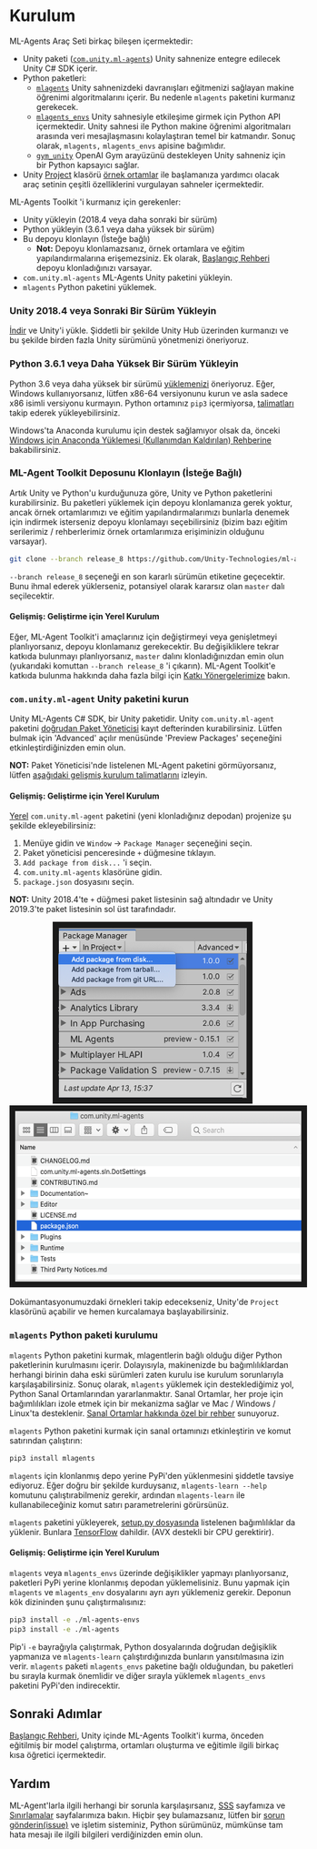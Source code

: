 # Kurulum

ML-Agents Araç Seti birkaç bileşen içermektedir:

- Unity paketi ([`com.unity.ml-agents`](../com.unity.ml-agents/)) Unity sahnenize entegre edilecek Unity C# SDK içerir.
- Python paketleri:
  - [`mlagents`](https://github.com/Unity-Technologies/ml-agents/tree/release_7_docs/ml-agents) Unity sahnenizdeki davranışları eğitmenizi sağlayan makine öğrenimi algoritmalarını içerir. Bu nedenle `mlagents` paketini kurmanız gerekecek.
  - [`mlagents_envs`](https://github.com/Unity-Technologies/ml-agents/tree/release_7_docs/ml-agents-envs) Unity sahnesiyle etkileşime girmek için Python API içermektedir. Unity sahnesi ile Python makine öğrenimi algoritmaları arasında veri mesajlaşmasını kolaylaştıran temel bir katmandır.
    Sonuç olarak, `mlagents,` `mlagents_envs` apisine bağımlıdır.
  - [`gym_unity`](https://github.com/Unity-Technologies/ml-agents/tree/release_7_docs/gym-unity) OpenAI Gym arayüzünü destekleyen Unity sahneniz için bir Python kapsayıcı sağlar.
  <!-- düzenle learning-envir... -->
- Unity [Project](../Project/) klasörü
  [örnek ortamlar](Learning-Environment-Examples.md) ile başlamanıza yardımcı olacak araç setinin çeşitli özelliklerini vurgulayan sahneler içermektedir.

ML-Agents Toolkit 'i kurmanız için gerekenler:

- Unity yükleyin (2018.4 veya daha sonraki bir sürüm)
- Python yükleyin (3.6.1 veya daha yüksek bir sürüm)
- Bu depoyu klonlayın (İsteğe bağlı)
  - __Not:__ Depoyu klonlamazsanız, örnek ortamlara ve eğitim yapılandırmalarına erişemezsiniz. Ek olarak, [Başlangıç Rehberi](Getting-Started.md) depoyu klonladığınızı varsayar.
- `com.unity.ml-agents` ML-Agents Unity paketini yükleyin.
- `mlagents` Python paketini yüklemek.

### **Unity 2018.4** veya Sonraki Bir Sürüm Yükleyin

[İndir](https://unity3d.com/get-unity/download) ve Unity'i yükle. Şiddetli bir şekilde Unity Hub üzerinden kurmanızı ve bu şekilde birden fazla Unity sürümünü yönetmenizi öneriyoruz.

### **Python 3.6.1** veya Daha Yüksek Bir Sürüm Yükleyin

Python 3.6 veya daha yüksek bir sürümü [yüklemenizi](https://www.python.org/downloads/) öneriyoruz. Eğer, Windows kullanıyorsanız, lütfen x86-64 versiyonunu kurun ve asla sadece x86 isimli versiyonu kurmayın. Python ortamınız `pip3` içermiyorsa, [talimatları](https://packaging.python.org/guides/installing-using-linux-tools/#installing-pip-setuptools-wheel-with-linux-package-managers) takip ederek yükleyebilirsiniz.

Windows'ta Anaconda kurulumu için destek sağlamıyor olsak da,
önceki [Windows için Anaconda Yüklemesi (Kullanımdan Kaldırılan) Rehberine](Installation-Anaconda-Windows.md) bakabilirsiniz.

### ML-Agent Toolkit Deposunu Klonlayın (İsteğe Bağlı)

Artık Unity ve Python'u kurduğunuza göre, Unity ve Python paketlerini kurabilirsiniz. Bu paketleri yüklemek için depoyu klonlamanıza gerek yoktur, ancak örnek ortamlarımızı ve eğitim yapılandırmalarımızı bunlarla denemek için indirmek isterseniz depoyu klonlamayı seçebilirsiniz (bizim bazı eğitim serilerimiz / rehberlerimiz örnek ortamlarımıza erişiminizin olduğunu varsayar).

```sh
git clone --branch release_8 https://github.com/Unity-Technologies/ml-agents.git
```

`--branch release_8` seçeneği en son kararlı sürümün etiketine geçecektir. Bunu ihmal ederek yüklerseniz, potansiyel olarak kararsız olan `master` dalı seçilecektir.

#### Gelişmiş: Geliştirme için Yerel Kurulum

Eğer, ML-Agent Toolkit'i amaçlarınız için değiştirmeyi veya genişletmeyi planlıyorsanız, depoyu klonlamanız gerekecektir. Bu değişikliklere tekrar katkıda bulunmayı planlıyorsanız, `master` dalını klonladığınızdan emin olun (yukarıdaki komuttan `--branch release_8` 'i çıkarın). ML-Agent Toolkit'e katkıda bulunma hakkında daha fazla bilgi için [Katkı Yönergelerimize](../com.unity.ml-agents/CONTRIBUTING.md) bakın.

### `com.unity.ml-agent` Unity paketini kurun

Unity ML-Agents C# SDK, bir Unity paketidir. Unity `com.unity.ml-agent` paketini [doğrudan Paket Yöneticisi](https://docs.unity3d.com/Manual/upm-ui-install.html) kayıt defterinden kurabilirsiniz.
Lütfen bulmak için 'Advanced' açılır menüsünde 'Preview Packages' seçeneğini etkinleştirdiğinizden emin olun.

**NOT:** Paket Yöneticisi'nde listelenen ML-Agent paketini görmüyorsanız, lütfen [aşağıdaki gelişmiş kurulum talimatlarını]() izleyin.

#### Gelişmiş: Geliştirme için Yerel Kurulum

[Yerel](https://docs.unity3d.com/Manual/upm-ui-local.html) `com.unity.ml-agent` paketini (yeni klonladığınız depodan) projenize şu şekilde ekleyebilirsiniz:

1. Menüye gidin ve `Window` -> `Package Manager` seçeneğini seçin.
1. Paket yöneticisi penceresinde `+` düğmesine tıklayın.
1. `Add package from disk...` 'i seçin.
1. `com.unity.ml-agents` klasörüne gidin.
1. `package.json` dosyasını seçin.

**NOT:** Unity 2018.4'te `+` düğmesi paket listesinin sağ altındadır ve Unity 2019.3'te paket listesinin sol üst tarafındadır.

<p align="center">
  <img src="images/unity_package_manager_window.png"
       alt="Unity Package Manager Window"
       height="300"
       border="10" />
  <img src="images/unity_package_json.png"
     alt="package.json"
     height="300"
     border="10" />
</p>

Dokümantasyonumuzdaki örnekleri takip edecekseniz, Unity'de `Project` klasörünü açabilir ve hemen kurcalamaya başlayabilirsiniz.

### `mlagents` Python paketi kurulumu

`mlagents` Python paketini kurmak, mlagentlerin bağlı olduğu diğer Python paketlerinin kurulmasını içerir. Dolayısıyla, makinenizde bu bağımlılıklardan herhangi birinin daha eski sürümleri zaten kurulu ise kurulum sorunlarıyla karşılaşabilirsiniz. Sonuç olarak, `mlagents` yüklemek için desteklediğimiz yol, Python Sanal Ortamlarından yararlanmaktır. Sanal Ortamlar, her proje için bağımlılıkları izole etmek için bir mekanizma sağlar ve Mac / Windows / Linux'ta desteklenir. [Sanal Ortamlar hakkında özel bir rehber](https://github.com/Unity-Technologies/ml-agents/blob/release_8_docs/docs/Using-Virtual-Environment.md) sunuyoruz.

`mlagents` Python paketini kurmak için sanal ortamınızı etkinleştirin ve komut satırından çalıştırın:

```sh
pip3 install mlagents
```

`mlagents` için klonlanmış depo yerine PyPi'den yüklenmesini şiddetle tavsiye ediyoruz. Eğer doğru bir şekilde kurduysanız, `mlagents-learn --help` komutunu çalıştırabilmeniz gerekir, ardından `mlagents-learn` ile kullanabileceğiniz komut satırı parametrelerini görürsünüz.

`mlagents` paketini yükleyerek, [setup.py dosyasında](https://github.com/Unity-Technologies/ml-agents/blob/release_8_docs/ml-agents/setup.py) listelenen bağımlılıklar da yüklenir. Bunlara
[TensorFlow](https://github.com/Unity-Technologies/ml-agents/blob/release_8_docs/docs/Background-TensorFlow.md) dahildir. (AVX destekli bir CPU gerektirir).

#### Gelişmiş: Geliştirme için Yerel Kurulum

`mlagents` veya `mlagents_envs` üzerinde değişiklikler yapmayı planlıyorsanız, paketleri PyPi yerine klonlanmış depodan yüklemelisiniz. Bunu yapmak için `mlagents` ve `mlagents_env` dosyalarını ayrı ayrı yüklemeniz gerekir. Deponun kök dizininden şunu çalıştırmalısınız:

```sh
pip3 install -e ./ml-agents-envs
pip3 install -e ./ml-agents
```

Pip'i `-e` bayrağıyla çalıştırmak, Python dosyalarında doğrudan değişiklik yapmanıza ve `mlagents-learn` çalıştırdığınızda bunların yansıtılmasına izin verir. `mlagents` paketi `mlagents_envs` paketine bağlı olduğundan, bu paketleri bu sırayla kurmak önemlidir ve diğer sırayla yüklemek `mlagents_envs` paketini PyPi'den indirecektir.

## Sonraki Adımlar

[Başlangıç Rehberi](Getting-Started.md), Unity içinde ML-Agents Toolkit'i kurma, önceden eğitilmiş bir model çalıştırma, ortamları oluşturma ve eğitimle ilgili birkaç kısa öğretici içermektedir.

## Yardım

ML-Agent'larla ilgili herhangi bir sorunla karşılaşırsanız, [SSS](https://github.com/Unity-Technologies/ml-agents/blob/release_8_docs/docs/FAQ.md) sayfamıza ve [Sınırlamalar](https://github.com/Unity-Technologies/ml-agents/blob/release_8_docs/docs/Limitations.md) sayfalarımıza bakın. Hiçbir şey bulamazsanız, lütfen bir [sorun gönderin(issue)](https://github.com/Unity-Technologies/ml-agents/issues) ve işletim sisteminiz, Python sürümünüz, mümkünse tam hata mesajı ile ilgili bilgileri verdiğinizden emin olun.
